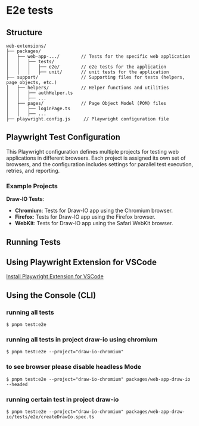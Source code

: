 # E2e tests

## Structure
```plaintext
web-extensions/
├── packages/
│   ├── web-app-.../        // Tests for the specific web application
│   │   ├── tests/
│   │   │   ├── e2e/        // e2e tests for the application
│   │   │   ├── unit/       // unit tests for the application
├── support/                // Supporting files for tests (helpers, page objects, etc.)
│   ├── helpers/            // Helper functions and utilities
│   │   ├── authHelper.ts   
│   │   ├── ...             
│   ├── pages/              // Page Object Model (POM) files
│   │   ├── loginPage.ts    
│   │   ├── ...             
├── playwright.config.js     // Playwright configuration file
```

## Playwright Test Configuration
This Playwright configuration defines multiple projects for testing web applications in different browsers. Each project is assigned its own set of browsers, and the configuration includes settings for parallel test execution, retries, and reporting.

### Example Projects

 **Draw-IO Tests**:
 - **Chromium**: Tests for Draw-IO app using the Chromium browser.
 - **Firefox**: Tests for Draw-IO app using the Firefox browser.
 - **WebKit**: Tests for Draw-IO app using the Safari WebKit browser.


## Running Tests
## Using Playwright Extension for VSCode
[Install Playwright Extension for VSCode](vscode:extension/ms-playwright.playwright)


## Using the Console (CLI)

### running all tests
```shell
$ pnpm test:e2e
```

### running all tests in project draw-io using chromium
```shell
$ pnpm test:e2e --project="draw-io-chromium"
```

### to see browser please disable headless Mode
```shell
$ pnpm test:e2e --project="draw-io-chromium" packages/web-app-draw-io --headed
```

### running certain test in project draw-io
```shell
$ pnpm test:e2e --project="draw-io-chromium" packages/web-app-draw-io/tests/e2e/createDrawIo.spec.ts
```
